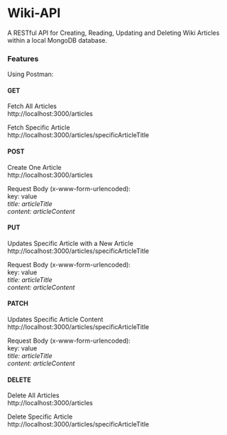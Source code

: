 # Wiki-API

A RESTful API for Creating, Reading, Updating and Deleting Wiki Articles within a local MongoDB database.

### Features

Using Postman:

#### GET  
Fetch All Articles  
http://localhost:3000/articles  

Fetch Specific Article  
http://localhost:3000/articles/specificArticleTitle  

#### POST  
Create One Article  
http://localhost:3000/articles  

Request Body (x-www-form-urlencoded):  
key: value  
*title: articleTitle  
content: articleContent*  

#### PUT  
Updates Specific Article with a New Article  
http://localhost:3000/articles/specificArticleTitle  

Request Body (x-www-form-urlencoded):  
key: value  
*title: articleTitle  
content: articleContent*  

#### PATCH
Updates Specific Article Content
http://localhost:3000/articles/specificArticleTitle

Request Body (x-www-form-urlencoded):  
key: value  
*title: articleTitle  
content: articleContent*

#### DELETE  
Delete All Articles  
http://localhost:3000/articles  

Delete Specific Article  
http://localhost:3000/articles/specificArticleTitle
